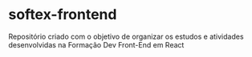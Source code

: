 # softex-frontend
Repositório criado com o objetivo de organizar os estudos e atividades desenvolvidas na Formação Dev Front-End em React
